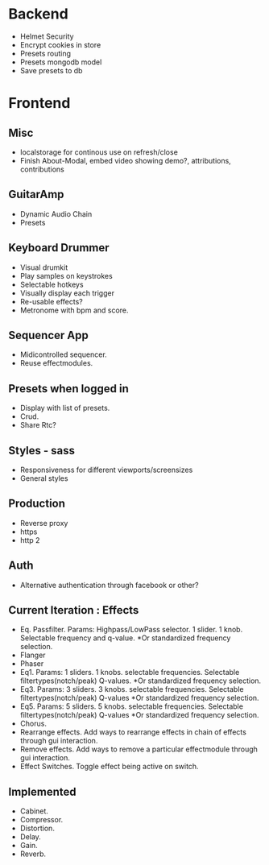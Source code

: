 # Backend
 * Helmet Security
 * Encrypt cookies in store
 * Presets routing
 * Presets mongodb model
 * Save presets to db
# Frontend
## Misc
  * localstorage for continous use on refresh/close
  * Finish About-Modal, embed video showing demo?, attributions, contributions
## GuitarAmp
  * Dynamic Audio Chain
  * Presets
## Keyboard Drummer
  * Visual drumkit
  * Play samples on keystrokes
  * Selectable hotkeys
  * Visually display each trigger
  * Re-usable effects?
  * Metronome with bpm and score.
## Sequencer App
  * Midicontrolled sequencer.
  * Reuse effectmodules.
## Presets when logged in
  * Display with list of presets.
  * Crud.
  * Share Rtc?
## Styles - sass
  * Responsiveness for different viewports/screensizes
  * General styles
## Production
  * Reverse proxy
  * https
  * http 2
## Auth
  * Alternative authentication through facebook or other?
## Current Iteration : Effects
  * Eq. Passfilter. Params: Highpass/LowPass selector. 1 slider. 1 knob. Selectable frequency and q-value. *Or standardized frequency selection.
  * Flanger
  * Phaser
  * Eq1. Params: 1 sliders. 1 knobs. selectable frequencies. Selectable filtertypes(notch/peak) Q-values. *Or standardized frequency selection.
  * Eq3. Params: 3 sliders. 3 knobs. selectable frequencies. Selectable filtertypes(notch/peak) Q-values  *Or standardized frequency selection.
  * Eq5. Params: 5 sliders. 5 knobs. selectable frequencies. Selectable filtertypes(notch/peak) Q-values  *Or standardized frequency selection.
  * Chorus.
  * Rearrange effects. Add ways to rearrange effects in chain of effects through gui interaction.
  * Remove effects. Add ways to remove a particular effectmodule through gui interaction.
  * Effect Switches. Toggle effect being active on switch.
## Implemented
  * Cabinet.
  * Compressor.
  * Distortion.
  * Delay.
  * Gain. 
  * Reverb.
